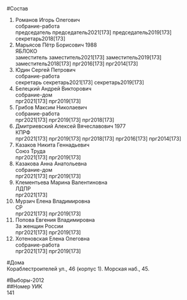 #Состав  
1. Романов Игорь Олегович  
    собрание-работа  
    председатель председатель2021[173] председатель2019[173] секретарь2018[173]  
2. Марьясов Пётр Борисович 1988  
    ЯБЛОКО  
    заместитель заместитель2021[173] заместитель2019[173] заместитель2018[173] прг2016[173] прг2014[173]  
3. Юдин Сергей Петрович  
    собрание-работа  
    секретарь секретарь2021[173] секретарь2019[173]  
4. Белецкий Андрей Викторович  
    собрание-дом  
    прг2021[173] прг2019[173]  
5. Грибов Максим Николаевич  
    собрание-работа  
    прг2021[173] прг2019[173] прг2018[173]  
6. Дмитриевский Алексей Вячеславович 1977  
    КПРФ  
    прг2021[173] прг2019[173] прг2018[173] прг2016[173] прг2014[173]  
7. Казаков Никита Геннадьевич  
    Союз Труда  
    прг2021[173] прг2019[173]  
8. Казакова Анна Анатольевна  
    собрание-дом  
    прг2021[173] прг2019[173]  
9. Клементьева Марина Валентиновна  
    ЛДПР  
    прг2021[173]  
10. Мурзич Елена Владимировна  
    СР  
    прг2021[173] прг2019[173]  
11. Попова Евгения Владимировна  
    За женщин России  
    прг2021[173] прг2019[173]  
12. Хотеновская Елена Олеговна  
    собрание-работа  
    прг2021[173] прг2019[173]  
  
#Дома  
Кораблестроителей ул.,   46 (корпус 1). Морская наб.,   45.  
  
#Выборы-2012  
##Номер УИК  
141  
